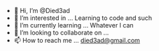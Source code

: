 - 👋 Hi, I’m @Died3ad
- 👀 I’m interested in ... Learning to code and such
- 🌱 I’m currently learning ... Whatever I can 
- 💞️ I’m looking to collaborate on ... 
- 📫 How to reach me ... died3ad@gmail.com

<!---
Died3ad/Died3ad is a ✨ special ✨ repository because its `README.md` (this file) appears on your GitHub profile.
You can click the Preview link to take a look at your changes.
--->
